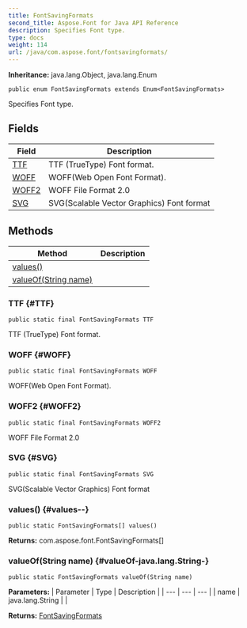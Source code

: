 ```yaml
---
title: FontSavingFormats
second_title: Aspose.Font for Java API Reference
description: Specifies Font type.
type: docs
weight: 114
url: /java/com.aspose.font/fontsavingformats/
---
```

**Inheritance:**
java.lang.Object, java.lang.Enum
```
public enum FontSavingFormats extends Enum<FontSavingFormats>
```

Specifies Font type.
## Fields

| Field | Description |
| --- | --- |
| [TTF](#TTF) | TTF (TrueType) Font format. |
| [WOFF](#WOFF) | WOFF(Web Open Font Format). |
| [WOFF2](#WOFF2) | WOFF File Format 2.0 |
| [SVG](#SVG) | SVG(Scalable Vector Graphics) Font format |
## Methods

| Method | Description |
| --- | --- |
| [values()](#values--) |  |
| [valueOf(String name)](#valueOf-java.lang.String-) |  |
### TTF {#TTF}
```
public static final FontSavingFormats TTF
```


TTF (TrueType) Font format.

### WOFF {#WOFF}
```
public static final FontSavingFormats WOFF
```


WOFF(Web Open Font Format).

### WOFF2 {#WOFF2}
```
public static final FontSavingFormats WOFF2
```


WOFF File Format 2.0

### SVG {#SVG}
```
public static final FontSavingFormats SVG
```


SVG(Scalable Vector Graphics) Font format

### values() {#values--}
```
public static FontSavingFormats[] values()
```




**Returns:**
com.aspose.font.FontSavingFormats[]
### valueOf(String name) {#valueOf-java.lang.String-}
```
public static FontSavingFormats valueOf(String name)
```




**Parameters:**
| Parameter | Type | Description |
| --- | --- | --- |
| name | java.lang.String |  |

**Returns:**
[FontSavingFormats](../../com.aspose.font/fontsavingformats)

